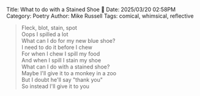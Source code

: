 Title: What to do with a Stained Shoe 👟
Date: 2025/03/20 02:58PM
Category: Poetry
Author: Mike Russell
Tags: comical, whimsical, reflective

> Fleck, blot, stain, spot<br>
> Oops I spilled a lot<br>
> What can I do for my new blue shoe?<br>
> I need to do it before I chew<br>
> For when I chew I spill my food<br>
> And when I spill I stain my shoe<br>
> What can I do with a stained shoe?<br>
> Maybe I'll give it to a monkey in a zoo<br>
> But I doubt he'll say "thank you"<br>
> So instead I'll give it to you
